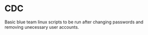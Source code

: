 # CDC

Basic blue team linux scripts to be run after changing passwords and removing unecessary user accounts.
